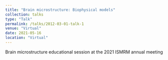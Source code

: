 ```yaml
---
title: "Brain microstructure: Biophysical models"
collection: talks
type: "Talk"
permalink: /talks/2012-03-01-talk-1
venue: "Virtual"
date: 2021-05-16
location: "Virtual"
---
```


Brain microstructure educational session at the 2021 ISMRM annual meeting
